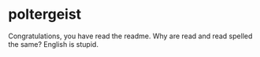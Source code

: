 # poltergeist
Congratulations, you have read the readme. 
Why are read and read spelled the same? English is stupid.
